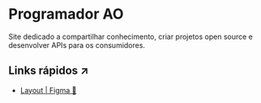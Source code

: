 # Programador AO
Site dedicado a compartilhar conhecimento, criar projetos open source e desenvolver APIs para os consumidores.

## Links rápidos ↗

- [Layout | Figma 🎨](https://www.figma.com/file/ARbMQ1ncDIeIHOjKL9iKUf/site-programador-ao?node-id=1%3A2&t=EGa0hECu0KWYVVfM-1)
